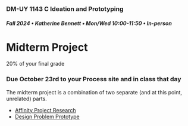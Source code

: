 ### DM-UY 1143 C Ideation and Prototyping
##### Fall 2024 • Katherine Bennett • Mon/Wed 10:00-11:50 • In-person 

# Midterm Project

20% of your final grade

### Due October 23rd to your Process site and in class that day

The midterm project is a combination of two separate (and at this point, unrelated) parts.

* [Affinity Project Research](affinityProjectResearch.md)
* [Design Problem Prototype](designProblem.md)